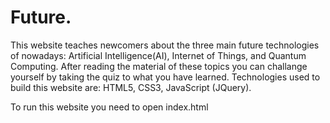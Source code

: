 # Future.

This website teaches newcomers about the three main future technologies of nowadays: Artificial Intelligence(AI), Internet of Things, and Quantum Computing. After reading the material of these topics you can challange yourself by taking the quiz to what you have learned. 
Technologies used to build this website are:
HTML5,
CSS3,
JavaScript (JQuery).

To run this website you need to open index.html
